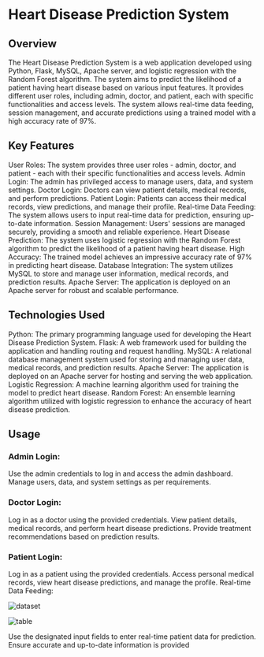 # Heart Disease Prediction System

## Overview
The Heart Disease Prediction System is a web application developed using Python, Flask, MySQL, Apache server, and logistic regression with the Random Forest algorithm. The system aims to predict the likelihood of a patient having heart disease based on various input features. It provides different user roles, including admin, doctor, and patient, each with specific functionalities and access levels. The system allows real-time data feeding, session management, and accurate predictions using a trained model with a high accuracy rate of 97%.

## Key Features
User Roles: The system provides three user roles - admin, doctor, and patient - each with their specific functionalities and access levels.
Admin Login: The admin has privileged access to manage users, data, and system settings.
Doctor Login: Doctors can view patient details, medical records, and perform predictions.
Patient Login: Patients can access their medical records, view predictions, and manage their profile.
Real-time Data Feeding: The system allows users to input real-time data for prediction, ensuring up-to-date information.
Session Management: Users' sessions are managed securely, providing a smooth and reliable experience.
Heart Disease Prediction: The system uses logistic regression with the Random Forest algorithm to predict the likelihood of a patient having heart disease.
High Accuracy: The trained model achieves an impressive accuracy rate of 97% in predicting heart disease.
Database Integration: The system utilizes MySQL to store and manage user information, medical records, and prediction results.
Apache Server: The application is deployed on an Apache server for robust and scalable performance.



## Technologies Used
Python: The primary programming language used for developing the Heart Disease Prediction System.
Flask: A web framework used for building the application and handling routing and request handling.
MySQL: A relational database management system used for storing and managing user data, medical records, and prediction results.
Apache Server: The application is deployed on an Apache server for hosting and serving the web application.
Logistic Regression: A machine learning algorithm used for training the model to predict heart disease.
Random Forest: An ensemble learning algorithm utilized with logistic regression to enhance the accuracy of heart disease prediction.

## Usage
### Admin Login:

Use the admin credentials to log in and access the admin dashboard.
Manage users, data, and system settings as per requirements.

### Doctor Login:

Log in as a doctor using the provided credentials.
View patient details, medical records, and perform heart disease predictions.
Provide treatment recommendations based on prediction results.

### Patient Login:

Log in as a patient using the provided credentials.
Access personal medical records, view heart disease predictions, and manage the profile.
Real-time Data Feeding:

![dataset](https://github.com/Tobaisfire/Heart_Disease_Prediction-FLask-/assets/67000746/38c5c466-7a94-42b9-802e-2090274964d5)

![table](https://github.com/Tobaisfire/Heart_Disease_Prediction-FLask-/assets/67000746/de2eb574-7ec4-45dd-9ce1-d1847ca4a4e1)


Use the designated input fields to enter real-time patient data for prediction.
Ensure accurate and up-to-date information is provided
